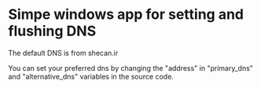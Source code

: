 # Simpe windows app for setting and flushing DNS

The default DNS is from shecan.ir

You can set your preferred dns by changing the "address" in "primary_dns" and "alternative_dns" variables in the source code.
